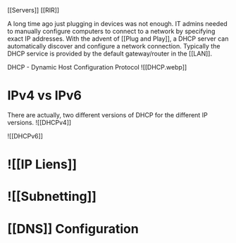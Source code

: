 [[Servers]] [[RIR]]

A long time ago just plugging in devices was not enough. IT admins needed to manually configure computers to connect to a network by specifying exact IP addresses. With the advent of [[Plug and Play]], a DHCP server can automatically discover and configure a network connection.
	Typically the DHCP service is provided by the default gateway/router in the [[LAN]].

DHCP - Dynamic Host Configuration Protocol
![[DHCP.webp]]
# IPv4 vs IPv6
There are actually, two different versions of DHCP for the different IP versions.
![[DHCPv4]]

![[DHCPv6]]


# ![[IP Liens]]

# ![[Subnetting]]


# [[DNS]] Configuration
